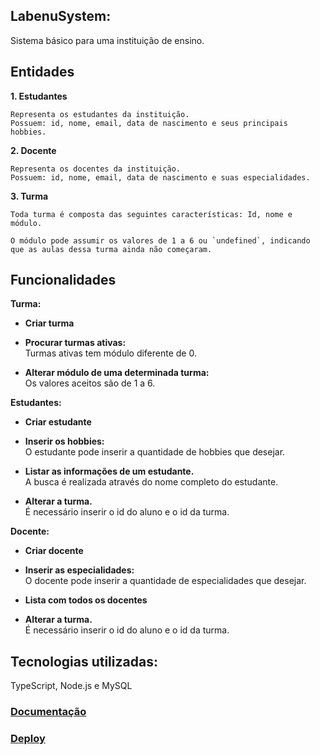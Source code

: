 ## LabenuSystem:

Sistema básico para uma instituição de ensino.

## Entidades

<strong>1. Estudantes</strong> 

    Representa os estudantes da instituição.
    Possuem: id, nome, email, data de nascimento e seus principais hobbies. 

<strong>2. Docente</strong> 

    Representa os docentes da instituição.
    Possuem: id, nome, email, data de nascimento e suas especialidades.

<strong>3. Turma</strong> 

    Toda turma é composta das seguintes características: Id, nome e módulo.
    
    O módulo pode assumir os valores de 1 a 6 ou `undefined`, indicando que as aulas dessa turma ainda não começaram.

## Funcionalidades

<strong> Turma: </strong>

<ul>
    <p><li><strong>Criar turma</strong></li></p>
    <p><li><strong>Procurar turmas ativas:</strong></li> Turmas ativas tem módulo diferente de 0. </p>
    <p><li><strong>Alterar módulo de uma determinada turma:</strong></li> Os valores aceitos são de 1 a 6.</p>
</ul>

<strong> Estudantes: </strong>

<ul>
    <p><li><strong>Criar estudante</strong></li></p>
    <p><li><strong>Inserir os hobbies:</strong></li>O estudante pode inserir a quantidade de hobbies que desejar.</p>
    <p><li><strong>Listar as informações de um estudante.</strong></li> A busca é realizada através do nome completo do estudante.</p>
    <p><li><strong>Alterar a turma.</strong></li> É necessário inserir o id do aluno e o id da turma.</p>
</ul>

<strong> Docente: </strong>

<ul>
    </p><li><strong>Criar docente</strong></li></p>
    <p><li><strong>Inserir as especialidades: </strong></li> O docente pode inserir a quantidade de especialidades que desejar.</p>
    </p><li><strong>Lista com todos os docentes</strong></li></p>
    </p><li><strong>Alterar a turma.</strong></li>É necessário inserir o id do aluno e o id da turma.</p>
</ul>

## Tecnologias utilizadas:

<p> TypeScript, Node.js e MySQL </p>

### [Documentação](https://documenter.getpostman.com/view/22350736/2s8Z75Spvr)
### [Deploy](https://labeny-system6.onrender.com/turma)
